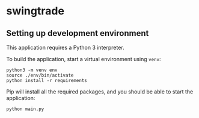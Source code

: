 # swingtrade
## Setting up development environment
This application requires a Python 3 interpreter.

To build the application, start a virtual environment using `venv`:
```
python3 -m venv env
source ./env/bin/activate
python install -r requirements
```
Pip will install all the required packages, and you should be able to start the application:
```
python main.py
```
